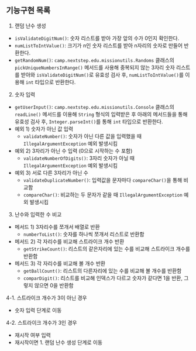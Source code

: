 ## 기능구현 목록

1. 랜덤 난수 생성
  - `isValidateDigitNum()`: 숫자 리스트를 받아 가장 앞의 수가 0인지 확인한다.
  - `numListToIntValue()`: 크기가 n인 숫자 리스트를 받아 n자리의 숫자로 만들어 반환한다.
  - `getRandomNum()`: `camp.nextstep.edu.missionutils.Randoms` 클래스의 `pickUniqueNumbersInRange()` 메서드를 사용해 중복되지 않는 3자리 숫자 리스트를 받아와 `isValidateDigitNum()`로 유효성 검사 후, `numListToIntValue()`를 이용해 `int` 타입으로 반환한다. 

2. 숫자 입력
  - `getUserInput()`: `camp.nextstep.edu.missionutils.Console` 클래스의 `readLine()` 메서드를 이용해 `String` 형식의 입력받은 후 아래의 메서드들을 통해 유효성 검사 후, `Integer.parseInt()`를 통해 `int` 타입으로 반환한다.
  - 예외 1) 숫자가 아닌 값 입력
    - `validateNumber()`: 숫자가 아닌 다른 값을 입력했을 때 `IllegalArgumentException` 예외 발생시킴
  - 예외 2) 3자리가 아닌 수 입력 (0으로 시작하는 수 포함)
    - `validateNumberOfDigits()`: 3자리 숫자가 아닐 때 `IllegalArgumentException` 예외 발생시킴
  - 예외 3) 서로 다른 3자리가 아닌 수
    - `validateDuplicateNumber()`: 입력값을 문자마다 `compareChar()`을 통해 비교함
    - `compareChar()`: 비교하는 두 문자가 같을 때 `IllegalArgumentException` 예외 발생시킴

3. 난수와 입력한 수 비교
  - 메서드 1) 3자리수를 쪼개서 배열로 반환
    - `numberToList()`: 숫자를 하나씩 쪼개서 리스트로 반환함
  - 메서드 2) 각 자리수를 비교해 스트라이크 개수 반환
    - `getStrikeCount()`: 리스트의 같은자리에 있는 수를 비교해 스트라이크 개수를 반환함
  - 메서드 3) 각 자리수를 비교해 볼 개수 반환
    - `getBallCount()`: 리스트의 다른자리에 있는 수를 비교해 볼 개수를 반환함
    - `comparDigit()`: 리스트를 비교해 인덱스가 다르고 숫자가 같다면 1을 반환, 그렇지 않으면 0을 반환함

4-1. 스트라이크 개수가 3이 아닌 경우 
  - 숫자 입력 단계로 이동

4-2. 스트라이크 개수가 3인 경우
  - 재시작 여부 입력
  - 재시작이면 1. 랜덤 난수 생성 단계로 이동

